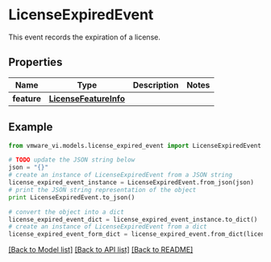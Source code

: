 # LicenseExpiredEvent

This event records the expiration of a license. 

## Properties
Name | Type | Description | Notes
------------ | ------------- | ------------- | -------------
**feature** | [**LicenseFeatureInfo**](LicenseFeatureInfo.md) |  | 

## Example

```python
from vmware_vi.models.license_expired_event import LicenseExpiredEvent

# TODO update the JSON string below
json = "{}"
# create an instance of LicenseExpiredEvent from a JSON string
license_expired_event_instance = LicenseExpiredEvent.from_json(json)
# print the JSON string representation of the object
print LicenseExpiredEvent.to_json()

# convert the object into a dict
license_expired_event_dict = license_expired_event_instance.to_dict()
# create an instance of LicenseExpiredEvent from a dict
license_expired_event_form_dict = license_expired_event.from_dict(license_expired_event_dict)
```
[[Back to Model list]](../README.md#documentation-for-models) [[Back to API list]](../README.md#documentation-for-api-endpoints) [[Back to README]](../README.md)


